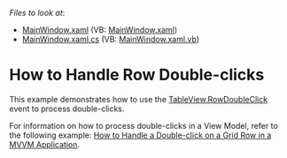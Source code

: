 <!-- default file list -->
*Files to look at*:

* [MainWindow.xaml](./CS/RowDoubleClick_CodeBehind/MainWindow.xaml) (VB: [MainWindow.xaml](./VB/RowDoubleClick_CodeBehind/MainWindow.xaml))
* [MainWindow.xaml.cs](./CS/RowDoubleClick_CodeBehind/MainWindow.xaml.cs) (VB: [MainWindow.xaml.vb](./VB/RowDoubleClick_CodeBehind/MainWindow.xaml.vb))
<!-- default file list end -->
# How to Handle Row Double-clicks

This example demonstrates how to use the [TableView.RowDoubleClick](https://docs.devexpress.com/WPF/DevExpress.Xpf.Grid.TableView.RowDoubleClick) event to process double-clicks.

For information on how to process double-clicks in a View Model, refer to the following example: [How to Handle a Double-click on a Grid Row in a MVVM Application](https://github.com/DevExpress-Examples/how-to-handle-a-double-click-on-a-grid-row-in-a-mvvm-application-e2458).
